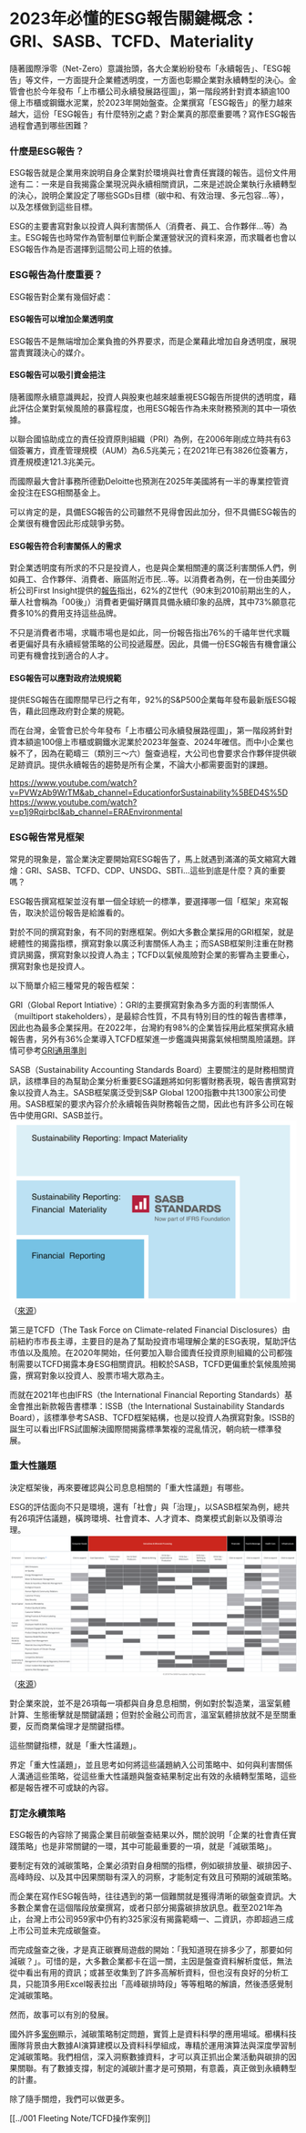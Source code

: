 
# 2023年必懂的ESG報告關鍵概念：GRI、SASB、TCFD、Materiality

隨著國際淨零（Net-Zero）意識抬頭，各大企業紛紛發布「永續報告」、「ESG報告」等文件，一方面提升企業體透明度，一方面也彰顯企業對永續轉型的決心。金管會也於今年發布「上市櫃公司永續發展路徑圖」，第一階段將針對資本額逾100億上市櫃或鋼鐵水泥業，於2023年開始盤查。企業撰寫「ESG報告」的壓力越來越大，這份「ESG報告」有什麼特別之處？對企業真的那麼重要嗎？寫作ESG報告過程會遇到哪些困難？


### 什麼是ESG報告？

ESG報告就是企業用來說明自身企業對於環境與社會責任實踐的報告。這份文件用途有二：一來是自我揭露企業現況與永續相關資訊，二來是述說企業執行永續轉型的決心，說明企業設定了哪些SGDs目標（碳中和、有效治理、多元包容...等），以及怎樣做到這些目標。

ESG的主要書寫對象以投資人與利害關係人（消費者、員工、合作夥伴...等）為主。ESG報告也時常作為管制單位判斷企業運營狀況的資料來源，而求職者也會以ESG報告作為是否選擇到這間公司上班的依據。


### ESG報告為什麼重要？

ESG報告對企業有幾個好處：

#### ESG報告可以增加企業透明度
ESG報告不是無端增加企業負擔的外界要求，而是企業藉此增加自身透明度，展現當責實踐決心的媒介。

#### ESG報告可以吸引資金挹注
隨著國際永續意識興起，投資人與股東也越來越重視ESG報告所提供的透明度，藉此評估企業對氣候風險的暴露程度，也用ESG報告作為未來財務預測的其中一項依據。

以聯合國協助成立的責任投資原則組織（PRI）為例，在2006年剛成立時共有63個簽署方，資產管理規模（AUM）為6.5兆美元；在2021年已有3826位簽署方，資產規模達121.3兆美元。

而國際最大會計事務所德勤Deloitte也預測在2025年美國將有一半的專業控管資金投注在ESG相關基金上。

可以肯定的是，具備ESG報告的公司雖然不見得會因此加分，但不具備ESG報告的企業很有機會因此形成競爭劣勢。

#### ESG報告符合利害關係人的需求
對企業透明度有所求的不只是投資人，也是與企業相關連的廣泛利害關係人們，例如員工、合作夥伴、消費者、廠區附近市民...等。以消費者為例，在一份由美國分析公司First Insight提供的[報告](https://www.firstinsight.com/white-papers-posts/gen-z-shoppers-demand-sustainability)指出，62%的Z世代（90末到2010前期出生的人，華人社會稱為「00後」）消費者更偏好購買具備永續印象的品牌，其中73%願意花費多10%的費用支持這些品牌。

不只是消費者市場，求職市場也是如此，同一份報告指出76%的千禧年世代求職者更偏好具有永續經營策略的公司投遞履歷。因此，具備一份ESG報告有機會讓公司更有機會找到適合的人才。

#### ESG報告可以應對政府法規規範

提供ESG報告在國際間早已行之有年，92%的S&P500企業每年發布最新版ESG報告，藉此回應政府對企業的規範。

而在台灣，金管會已於今年發布「上市櫃公司永續發展路徑圖」，第一階段將針對資本額逾100億上市櫃或鋼鐵水泥業於2023年盤查、2024年確信。而中小企業也躲不了，因為在範疇三（類別三～六）盤查過程，大公司也會要求合作夥伴提供碳足跡資訊。提供永續報告的趨勢是所有企業，不論大小都需要面對的課題。

https://www.youtube.com/watch?v=PVWzAb9WrTM&ab_channel=EducationforSustainability%5BED4S%5D
https://www.youtube.com/watch?v=p1j9RqirbcI&ab_channel=ERAEnvironmental

### ESG報告常見框架

常見的現象是，當企業決定要開始寫ESG報告了，馬上就遇到滿滿的英文縮寫大雜燴：GRI、SASB、TCFD、CDP、UNSDG、SBTi...這些到底是什麼？真的重要嗎？

ESG報告撰寫框架並沒有單一個全球統一的標準，要選擇哪一個「框架」來寫報告，取決於這份報告是給誰看的。

對於不同的撰寫對象，有不同的對應框架。例如大多數企業採用的GRI框架，就是總體性的揭露指標，撰寫對象以廣泛利害關係人為主；而SASB框架則注重在財務資訊揭露，撰寫對象以投資人為主；TCFD以氣候風險對企業的影響為主要重心，撰寫對象也是投資人。

以下簡單介紹三種常見的報告框架：

GRI（Global Report Intiative）：GRI的主要撰寫對象為多方面的利害關係人（muiltiport stakeholders），是最綜合性質，不具有特別目的性的報告書標準，因此也為最多企業採用。在2022年，台灣約有98%的企業皆採用此框架撰寫永續報告書，另外有36%企業導入TCFD框架進一步鑑識與揭露氣候相關風險議題。詳情可參考[GRI通用準則](https://www.globalreporting.org/how-to-use-the-gri-standards/gri-standards-traditional-chinese-translations/)

SASB（Sustainability Accounting Standards Board）主要關注的是財務相關資訊，該標準目的為幫助企業分析重要ESG議題將如何影響財務表現，報告書撰寫對象以投資人為主。SASB框架廣泛受到S&P Global 1200指數中共1300家公司使用。SASB框架的要求內容介於永續報告與財務報告之間，因此也有許多公司在報告中使用GRI、SASB並行。
![](../005-Files/Pasted%20image%2020221125144543.png)（[來源](https://www.sasb.org/about/sasb-and-other-esg-frameworks/)）

第三是TCFD（The Task Force on Climate-related Financial Disclosures）由前紐約市市長主導，主要目的是為了幫助投資市場理解企業的ESG表現，幫助評估市值以及風險。在2020年開始，任何要加入聯合國責任投資原則組織的公司都強制需要以TCFD揭露本身ESG相關資訊。相較於SASB，TCFD更偏重於氣候風險揭露，撰寫對象以投資人、股票市場大眾為主。

而就在2021年也由IFRS（the International Financial Reporting Standards）基金會推出新款報告書標準：ISSB（the International Sustainability Standards Board），該標準參考SASB、TCFD框架結構，也是以投資人為撰寫對象。ISSB的誕生可以看出IFRS試圖解決國際間揭露標準繁複的混亂情況，朝向統一標準發展。


### 重大性議題

決定框架後，再來要確認與公司息息相關的「重大性議題」有哪些。

ESG的評估面向不只是環境，還有「社會」與「治理」，以SASB框架為例，總共有26項評估議題，橫跨環境、社會資本、人才資本、商業模式創新以及領導治理。
![](../005-Files/Pasted%20image%2020221118155024.png)（[來源](https://www.sasb.org/standards/materiality-map/)）

對企業來說，並不是26項每一項都與自身息息相關，例如對於製造業，溫室氣體計算、生態衝擊就是關鍵議題；但對於金融公司而言，溫室氣體排放就不是至關重要，反而商業倫理才是關鍵指標。

這些關鍵指標，就是「重大性議題」。

界定「重大性議題」，並且思考如何將這些議題納入公司策略中、如何與利害關係人溝通這些策略，從這些重大性議題與盤查結果制定出有效的永續轉型策略，這些都是報告裡不可或缺的內容。

### 訂定永續策略

ESG報告的內容除了揭露企業目前碳盤查結果以外，關於說明「企業的社會責任實踐策略」也是非常關鍵的一環，其中可能最重要的一項，就是「減碳策略」。

要制定有效的減碳策略，企業必須對自身相關的指標，例如碳排放量、碳排因子、高峰時段、以及其中因果關聯有深入的洞察，才能制定有效且可預期的減碳策略。

而企業在寫作ESG報告時，往往遇到的第一個難關就是獲得清晰的碳盤查資訊。大多數企業會在這個階段放棄撰寫，或者只部分揭露碳排放訊息。截至2021年為止，台灣上市公司959家中仍有約325家沒有揭露範疇一、二資訊，亦即超過三成上市公司並未完成碳盤查。

而完成盤查之後，才是真正碳賽局遊戲的開始：「我知道現在排多少了，那要如何減碳？」。可惜的是，大多數企業都卡在這一關，主因是盤查資料解析度低，無法從中看出有用的資訊；或甚至收集到了許多高解析資料，但也沒有良好的分析工具，只能頂多用Excel報表拉出「高峰碳排時段」等等粗略的解讀，然後憑感覺制定減碳策略。

然而，故事可以有別的發展。

國外許多[案例](https://new.abb.com/industrial-software/digital/energy-managment/practical-ways-to-apply-data-analytics-and-ai-for-energy-management-and-emission-control-in-the-steel-and-cement-industries)顯示，減碳策略制定問題，實質上是資料科學的應用場域。櫛構科技團隊背景由大數據AI演算建模以及資料科學組成，專精於運用演算法與深度學習制定減碳策略。我們相信，深入洞察數據資料，才可以真正抓出企業活動與碳排的因果關聯。有了數據支撐，制定的減碳計畫才是可預期，有意義，真正做到永續轉型的計畫。

除了隨手關燈，我們可以做更多。


[[../001 Fleeting Note/TCFD操作案例]]



